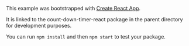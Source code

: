 This example was bootstrapped with [Create React App](https://github.com/facebook/create-react-app).

It is linked to the count-down-timer-react package in the parent directory for development purposes.

You can run `npm install` and then `npm start` to test your package.
